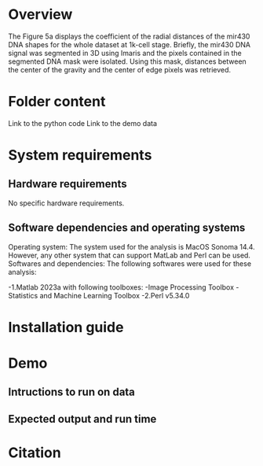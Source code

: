 # Overview

The Figure 5a displays the coefficient of the radial distances of the mir430 DNA shapes for the whole dataset at 1k-cell stage. 
Briefly, the mir430 DNA signal was segmented in 3D using Imaris and the pixels contained in the segmented DNA mask were isolated.
Using this mask, distances between the center of the gravity and the center of edge pixels was retrieved. 

# Folder content

Link to the python code
Link to the demo data

# System requirements
## Hardware requirements

No specific hardware requirements.

## Software dependencies and operating systems

Operating system: The system used for the analysis is MacOS Sonoma 14.4. However, any other system that can support MatLab and Perl can be used.
Softwares and dependencies: The following softwares were used for these analysis:

-1.Matlab 2023a with following toolboxes:
-Image Processing Toolbox
-Statistics and Machine Learning Toolbox
-2.Perl v5.34.0

#  Installation guide



# Demo
## Intructions to run on data
## Expected output and run time


# Citation

